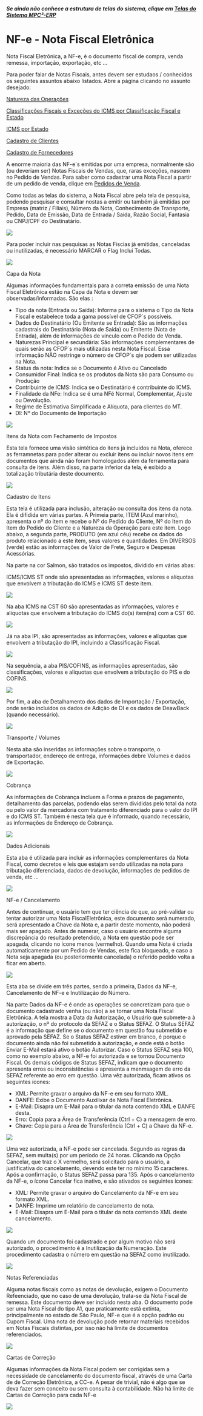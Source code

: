 ﻿---
layout: default
---

##### Se ainda não conhece a estrutura de telas do sistema, clique em <a href="https://mpc2erp.github.io/Pages/Telas" target="_blank">Telas do Sistema MPC²-ERP</a>

# NF-e - Nota Fiscal Eletrônica
 
Nota Fiscal Eletrônica, a NF-e, é o documento fiscal de compra, venda remessa, importação, exportação, etc ... 

Para poder falar de Notas Fiscais, antes devem ser estudaos / conhecidos os seguintes assuntos abaixo listados. Abre a página clicando no assunto desejado:

<a href="https://mpc2erp.github.io/Pages/Natureza" target="_blank">Natureza das Operações</a> 

<a href="https://mpc2erp.github.io/Pages/ClasFis" target="_blank">Classificações Fiscais e Exceções do ICMS por Classificação Fiscal e Estado</a> 

<a href="https://mpc2erp.github.io/Pages/ICMS_UF" target="_blank">ICMS por Estado</a> 

<a href="https://mpc2erp.github.io/Pages/Clientes" target="_blank">Cadastro de Clientes</a> 

<a href="https://mpc2erp.github.io/Pages/Fornecedores" target="_blank">Cadastro de Fornecedores</a> 

A enorme maioria das NF-e´s emitidas por uma empresa, normalmente são (ou deveriam ser) Notas Fiscais de Vendas, que, raras exceções, nascem no Pedido de Vendas. Para saber como cadastrar uma Nota Fiscal a partir de um pedido de venda, clique em <a href="https://mpc2erp.github.io/Pages/Fornecedores" target="_blank">Pedidos de Venda</a>.

Como todas as telas do sistema, a Nota Fiscal abre pela tela de pesquisa, podendo pesquisar e consultar nostas a emitir ou também já emitidas por Empresa (matriz / Filiais), Número da Nota, Conhecimento de Transporte, Pedido, Data de Emissão, Data de Entrada / Saída, Razão Social, Fantasia ou CNPJ/CPF do Destinatário.

![](Img/NotaFiscal01.jpg) 

Para poder incluir nas pesquisas as Notas Fiscias já emitidas, canceladas ou inutilizadas, é necessário MARCAR o Flag Inclui Todas.

![](Img/NotaFiscal02.jpg) 

Capa da Nota

Algumas informações fundamentais para a correta emissão de uma Nota Fiscal Eletrônica estão na Capa da Nota e devem ser observadas/informadas. São elas :

* Tipo da nota (Entrada ou Saída): Informa para o sistema o Tipo da Nota Fiscal e estabelece toda a gama possível de CFOP´s possíveis.
* Dados do Destinatário (Ou Emitente se Entrada): São as informações cadastrais do Destinatário (Nota de Saída) ou Emitente (Nota de Entrada), além de informações de vínculo com o Pedido de Venda.
* Naturezas Principal e secundária: São informações complementares de quais serão as CFOP´s mais utilizadas nesta Nota Fiscal. Essa informação NÃO restringe o número de CFOP´s qie podem ser utilizadas na Nota.
* Status da nota: Indica se o Documento é Ativo ou Cancelado
* Consumidor Final: Indica se os produtos da Nota são para Consumo ou Produção
* Contribuinte de ICMS: Indica se o Destinatário é contribuinte do ICMS.
* Finalidade da NFe: Indica se é uma NFé Normal, Complementar, Ajuste ou Devolução.
* Regime de Estimativa Simplificada e Alíquota, para clientes do MT.
* DI: Nº do Documento de Importação

![](Img/NotaFiscal03_Capa.jpg) 

Itens da Nota com Fechamento de Impostos

Esta tela fornece uma visão sintética do itens já incluidos na Nota, oferece as ferramnetas para poder alterar ou excluir itens ou incluir novos itens em documentos que ainda não foram homologados além da ferramenta para consulta de itens. Além disso, na parte inferior da tela, é exibido a totalização tributária deste documento.

![](Img/NotaFiscal04_Itens.jpg) 

Cadastro de Itens 

Esta tela é utilizada para inclusão, alteração ou consulta dos itens da nota. 
Ela é difidida em várias partes. 
A Primeia parte, ITEM (Azul marinho), apresenta o nº do item e recebe o Nº do Pedido do Cliente, Nº do Item do Item do Pedido do Cliente e a Natureza da Operação para este item.
Logo abaixo, a segunda parte, PRODUTO (em azul céu) recebe os dados do produto relacionado a este item, seus valores e quantidades.
Em DIVERSOS (verde) estão as informações de Valor de Frete, Seguro e Despesas Acessórias.

Na parte na cor Salmon, são tratados os impostos, dividido em várias abas: 

ICMS/ICMS ST onde são apresentadas as informações, valores e alíquotas que envolvem a tributação do ICMS e ICMS ST deste item.
    

![](Img/NotaFiscal04_ItensDet01.jpg) 

Na aba ICMS na CST 60 são apresentadas as informações, valores e alíquotas que envolvem a tributação do ICMS do(s) item(ns) com a CST 60.

![](Img/NotaFiscal04_ItensDet02.jpg) 

Já na aba IPI, são apresentadas as informações, valores e alíquotas que envolvem a tributação do IPI, incluindo a Classificação Fiscal.

![](Img/NotaFiscal04_ItensDet03.jpg) 

Na sequência, a aba PIS/COFINS, as informações apresentadas, são classificações, valores e alíquotas que envolvem a tributação do PIS e do COFINS.

![](Img/NotaFiscal04_ItensDet04.jpg) 

Por fim, a aba de Detalhamento dos dados de Importação / Exportação, onde serão incluidos os dados de Adição de DI e os dados de DeawBack (quando necessário).

![](Img/NotaFiscal04_ItensDet05.jpg) 

Transporte / Volumes

Nesta aba são inseridas as informações sobre o transporte, o transportador, endereço de entrega, informações debre Volumes e dados de Exportação.

![](Img/NotaFiscal05_Transp.jpg) 

Cobrança

As informações de Cobrança incluem a Forma e prazos de pagamento, detalhamento das parcelas, podendo elas serem divididas pelo total da nota ou pelo valor da mercadoria com tratamento diferenciado para o valor do IPI e do ICMS ST. Também é nesta tela que é informado, quando necessário, as informações de Endereço de Cobrança.

![](Img/NotaFiscal06_Cobranca.jpg) 

Dados Adicionais

Esta aba é utilizada para incluir as informações complementares da Nota Fiscal, como decretos e leis que estajam sendo utilizadas na nota para tributação diferenciada, dados de devolução, informações de pedidos de venda, etc ...

![](Img/NotaFiscal07_DadosAd.jpg) 

NF-e / Cancelamento

Antes de continuar, o usuário tem que ter ciência de que, ao pré-validar ou tentar autorizar uma Nota FiscalEletrônica, este documento será numerado, será apresentado a Chave da Nota e, a partir deste momento, não poderá mais ser apagado. 
Antes de numerar, caso o usuário encontre alguma discrepância do resultado pretendido, a Nota em questão pode ser apagada, clicando no ícone menos (vermelho).
Quando uma Nota é criada automaticamente por um Pedido de Vendas, este fica bloqueado, e caso a Nota seja apagada (ou posteriormente cancelada) o referido pedido volta a ficar em aberto.

![](Img/NF08_NFe.jpg) 

Esta aba se divide em três partes, sendo a primeira, Dados da NF-e, Cancelamento de NF-e e Inutilização do Número.

Na parte Dados da NF-e é onde as operações se concretizam para que o documento cadastrado venha (ou não) a se tornar uma Nota Fiscal Eletrônica. A tela mostra a Data da Autorização, o Usuário que submete-a à autorização, o nº do protocolo da SEFAZ e o Status SEFAZ. O Status SEFAZ é a informação que define se o documento em questão fou submetido e aprovado pela SEFAZ. Se o Status SEFAZ estiver em branco, é porque o documento ainda não foi submetido à autorização, e onde está o botão Enviar E-Mail estará ativo o botão Autorizar. Caso o Status SEFAZ seja 100, como no exemplo abaixo, a NF-e foi autorizada e se tornou Documento Fiscal. Os demais códigos de Status SEFAZ, indicam que o documento apresenta erros ou inconsistências e apresenta a menmsagem de erro da SEFAZ referente ao erro em questão.
Uma vêz autorizada, ficam ativos os seguintes ícones:

* XML:    Permite gravar o arquivo da NF-e em seu formato XML.
* DANFE:  Exibe o Documento Auxilixar de Nota Fiscal Eletrônica.
* E-Mail: Disapra um E-Mail para o titular da nota contendo XML e DANFE desta.
* Erro:   Copia para a Área de Transferência (Ctrl + C) a mensagem de erro.
* Chave:  Copia para a Área de Transferência (Ctrl + C) a Chave da NF-e.

![](Img/NF08_NFe_DadosDaNFe.jpg) 

Uma vez autorizada, a NF-e pode ser cancelada. Segundo as regras da SEFAZ, sem multa(s) por um período de 24 horas. Clicando na Opção Cancelar, que traz o X vermelho, será solicitado para o usuário, a justificativa do cancelamento, devendo este ter no mínimo 15 caracteres. Após a confirmação, o Status SEFAZ passa para 135.
Após o cancelamento da NF-e, o ícone Cancelar fica inativo, e são ativados os seguintes ícones:

* XML:    Permite gravar o arquivo do Cancelamento da NF-e em seu formato XML.
* DANFE:  Imprime um relatório de cancelamento de nota.
* E-Mail: Disapra um E-Mail para o titular da nota contendo XML deste cancelamento.

![](Img/NF08_NFe_Cancelamento.jpg) 

Quando um documento foi cadastrado e por algum motivo não será autorizado, o procedimento é a Inutilização da Numeração. Este procedimento cadastra o número em questão na SEFAZ como inutilizado.

![](Img/NF08_Nfe_Inutilizacao.jpg)  

Notas Referenciadas

Alguma notas fiscais como as notas de devolução, exigem o Documento Refeenciado, que no caso de uma devolução, trata-se da Nota Fiscal de remessa. Este documento deve ser incluido nesta aba. O documento pode ser uma Nota Fiscal do tipo A1, que praticamente está extinta, principalmente no estado de São Paulo, NF-e que é a opção padrão ou Cupom Fiscal. 
Uma nota de devolução pode retornar materiais recebidos em Notas Fiscais distintas, por isso não há limite de documentos referenciados.

![](Img/NotaFiscal09_Referenciadas.jpg) 

Cartas de Correção

Algumas informações da Nota Fiscal podem ser corrigidas sem a necessidade de cancelamento do documento fiscal, através de uma Carta de de Correção Eletrônica, a CC-e. A pesar de trivial, não é algo que se deva fazer sem conceito ou sem consulta à contabilidade. Não há limite de Cartas de Correção para cada NF-e

![](Img/NotaFiscal10_CCe.jpg) 

